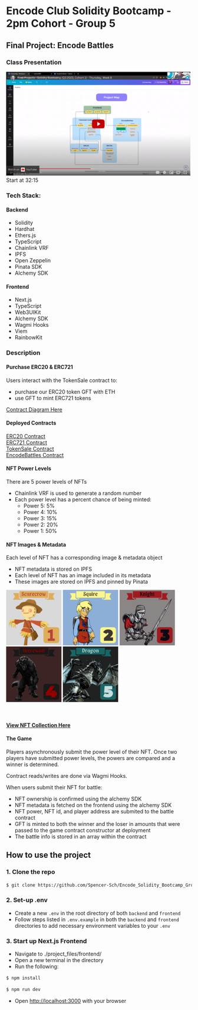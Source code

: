 # Encode Club Solidity Bootcamp - 2pm Cohort - Group 5

## Final Project: Encode Battles

### Class Presentation

<a href="https://www.youtube.com/watch?v=5CVLDfDvQ0I&t=1935s">
<img src="./backend/images/youtube-thumbnail.png" width="500px" alt="candide marketplace tour" />
</a>
<br>
Start at 32:15

### Tech Stack:

#### Backend

- Solidity
- Hardhat
- Ethers.js
- TypeScript
- Chainlink VRF
- IPFS
- Open Zeppelin
- Pinata SDK
- Alchemy SDK

#### Frontend

- Next.js
- TypeScript
- Web3UIKit
- Alchemy SDK
- Wagmi Hooks
- Viem
- RainbowKit

### Description

#### Purchase ERC20 & ERC721

Users interact with the TokenSale contract to:

- purchase our ERC20 token GFT with ETH
- use GFT to mint ERC721 tokens

[Contract Diagram Here](https://www.canva.com/design/DAFu1BL-Ifo/yfL_bk1-St-KVU8jynai1A/edit?utm_content=DAFu1BL-Ifo&utm_campaign=designshare&utm_medium=link2&utm_source=sharebutton)

#### Deployed Contracts

[ERC20 Contract](https://sepolia.etherscan.io/address/0xAa3ac6a564754Dd401c3c02117fb04F76073cf39)
<br>
[ERC721 Contract](https://sepolia.etherscan.io/address/0x598B3afe31CcA5aa00238A176f1C28Dc44ed3d87)
<br>
[TokenSale Contract](https://sepolia.etherscan.io/address/0x8Cb98E146133DA743E0BefA8F11Cf01015867bC4)
<br>
[EncodeBattles Contract](https://sepolia.etherscan.io/address/0x3446014D7ca1f1D937CFEdc8a4bE61f2fB44A7D4)
<br>

#### NFT Power Levels

There are 5 power levels of NFTs

- Chainlink VRF is used to generate a random number
- Each power level has a percent chance of being minted:
  - Power 5: 5%
  - Power 4: 10%
  - Power 3: 15%
  - Power 2: 20%
  - Power 1: 50%

#### NFT Images & Metadata

Each level of NFT has a corresponding image & metadata object

- NFT metadata is stored on IPFS
- Each level of NFT has an image included in its metadata
- These images are stored on IPFS and pinned by Pinata

<p align="left">
<img src="./backend/images/encodeBattle/scarecrow.png" width="150" height="150" />
<img src="./backend/images/encodeBattle/squire.png" width="150" height="150" />
<img src="./backend/images/encodeBattle/knight.png" width="150" height="150" />
<img src="./backend/images/encodeBattle/werewolf.png" width="150" height="150" />
<img src="./backend/images/encodeBattle/dragon.png" width="150" height="150" />
</p>
<br>

#### [View NFT Collection Here](https://testnets.opensea.io/collection/groupfivecollection-2)

#### The Game

<p>
Players asynchronously submit the power level of their NFT. Once two players have submitted power levels, the powers are compared and a winner is determined.
</p>

Contract reads/writes are done via Wagmi Hooks.

When users submit their NFT for battle:

- NFT ownership is confirmed using the alchemy SDK
- NFT metadata is fetched on the frontend using the alchemy SDK
- NFT power, NFT id, and player address are submited to the battle contract
- GFT is minted to both the winner and the loser in amounts that were passed to the game contract constructor at deployment
- The battle info is stored in an array within the contract

## How to use the project

### 1. Clone the repo

```bash
$ git clone https://github.com/Spencer-Sch/Encode_Solidity_Bootcamp_Group_5_Final_Project.git
```

### 2. Set-up .env

- Create a new `.env` in the root directory of both `backend` and `frontend`
- Follow steps listed in `.env.example` in both the `backend` and `frontend` directories to add necessary environment variables to your `.env`

### 3. Start up Next.js Frontend

- Navigate to ./project_files/frontend/
- Open a new terminal in the directory
- Run the following:

```bash
$ npm install
```

```bash
$ npm run dev
```

- Open [http://localhost:3000](http://localhost:3000) with your browser
